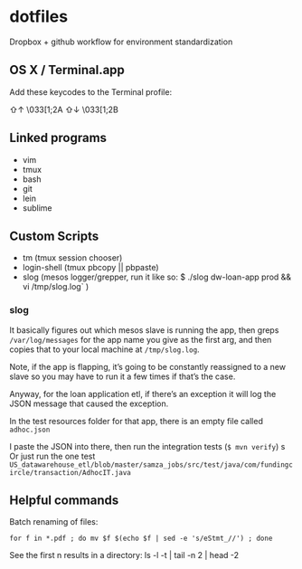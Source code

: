 # dotfiles

Dropbox + github workflow for environment standardization

## OS X / Terminal.app

Add these keycodes to the Terminal profile:

⇧↑ \033[1;2A
⇧↓ \033[1;2B

## Linked programs

- vim
- tmux
- bash
- git
- lein
- sublime

## Custom Scripts

- tm (tmux session chooser)
- login-shell (tmux pbcopy || pbpaste)
- slog (mesos logger/grepper, run it like so: $ ./slog dw-loan-app prod && vi /tmp/slog.log`
)

### slog
It basically figures out which mesos slave is running the app, then greps `/var/log/messages` for the app name you give as the first arg, and then copies that to your local machine at `/tmp/slog.log`.

Note, if the app is flapping, it’s going to be constantly reassigned to a new slave so you may have to run it a few times if that’s the case.

Anyway, for the loan application etl, if there’s an exception it will log the JSON message that caused the exception.

In the test resources folder for that app, there is an empty file called `adhoc.json`

I paste the JSON into there, then run the integration tests (`$ mvn verify`)
s
Or just run the one test `US_datawarehouse_etl/blob/master/samza_jobs/src/test/java/com/fundingcircle/transaction/AdhocIT.java`


## Helpful commands

Batch renaming of files:
```
for f in *.pdf ; do mv $f $(echo $f | sed -e 's/eStmt_//') ; done
```

See the first n results in a directory: ls -l -t | tail -n 2 | head -2




